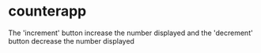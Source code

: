 # counterapp

The 'increment' button increase the number displayed and the 'decrement' button decrease the number displayed
